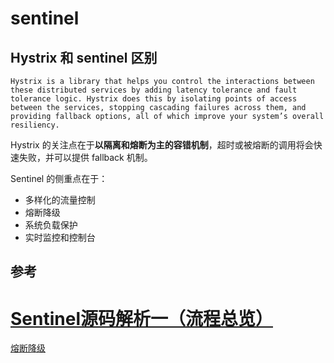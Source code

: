# sentinel

## Hystrix 和 sentinel 区别

```
Hystrix is a library that helps you control the interactions between these distributed services by adding latency tolerance and fault tolerance logic. Hystrix does this by isolating points of access between the services, stopping cascading failures across them, and providing fallback options, all of which improve your system’s overall resiliency.
```

Hystrix 的关注点在于**以隔离和熔断为主的容错机制**，超时或被熔断的调用将会快速失败，并可以提供 fallback 机制。 

 Sentinel 的侧重点在于：

- 多样化的流量控制
- 熔断降级
- 系统负载保护
- 实时监控和控制台

## 参考

# [Sentinel源码解析一（流程总览）](https://www.cnblogs.com/taromilk/p/11750962.html)

[熔断降级](https://github.com/alibaba/Sentinel/wiki/%E7%86%94%E6%96%AD%E9%99%8D%E7%BA%A7)

